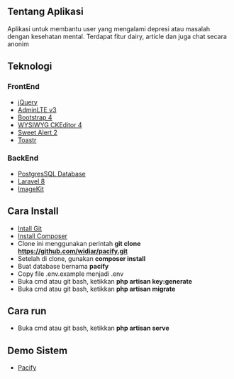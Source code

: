 ## Tentang Aplikasi

Aplikasi untuk membantu user yang mengalami depresi atau masalah dengan kesehatan mental. Terdapat fitur dairy, article dan juga chat secara anonim

## Teknologi

### FrontEnd

-   [jQuery](https://jquery.com/)
-   [AdminLTE v3](https://adminlte.io/themes/v3/)
-   [Bootstrap 4](https://getbootstrap.com/)
-   [WYSIWYG CKEditor 4](https://ckeditor.com/ckeditor-4/)
-   [Sweet Alert 2](https://sweetalert2.github.io/)
-   [Toastr](https://github.com/CodeSeven/toastr)

### BackEnd

-   [PostgresSQL Database](https://www.postgresql.org/)
-   [Laravel 8](https://laravel.com/)
-   [ImageKit](https://imagekit.io/)

## Cara Install

-   [Intall Git](https://git-scm.com/downloads)
-   [Install Composer](https://getcomposer.org/download/)
-   Clone ini menggunakan perintah **git clone https://github.com/widiar/pacify.git**
-   Setelah di clone, gunakan **composer install**
-   Buat database bernama **pacify**
-   Copy file .env.example menjadi .env
-   Buka cmd atau git bash, ketikkan **php artisan key:generate**
-   Buka cmd atau git bash, ketikkan **php artisan migrate**

## Cara run

-   Buka cmd atau git bash, ketikkan **php artisan serve**

## Demo Sistem

-   [Pacify](https://paciify.herokuapp.com/)
